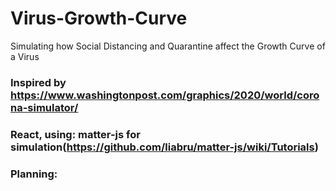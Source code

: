 # Virus-Growth-Curve
Simulating how Social Distancing and Quarantine affect the Growth Curve of a Virus

### Inspired by https://www.washingtonpost.com/graphics/2020/world/corona-simulator/

### React, using: matter-js for simulation(https://github.com/liabru/matter-js/wiki/Tutorials) 
### Planning: